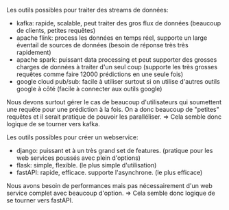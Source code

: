 Les outils possibles pour traiter des streams de données:
- kafka: rapide, scalable, peut traiter des gros flux de données (beaucoup de clients, petites requêtes)
- apache flink: process les données en temps réel, supporte un large éventail de sources de données (besoin de réponse très très rapidement)
- apache spark: puissant data processing et peut supporter des grosses charges de données à traiter d'un seul coup (supporte les très grosses requêtes comme faire 12000 prédictions en une seule fois)
- google cloud pub/sub: facile à utiliser surtout si on utilise d'autres outils google à côté (facile à connecter aux outils google)

Nous devons surtout gérer le cas de beaucoup d'utilisateurs qui soumettent une requête pour une prédiction à la fois. On a donc beaucoup de "petites" requêtes et il serait pratique de pouvoir les paralléliser.
=> Cela semble donc logique de se tourner vers kafka.


Les outils possibles pour créer un webservice:
- django: puissant et à un très grand set de features. (pratique pour les web services poussés avec plein d'options)
- flask: simple, flexible. (le plus simple d'utilisation)
- fastAPI: rapide, efficace. supporte l'asynchrone. (le plus efficace)

Nous avons besoin de performances mais pas nécessairement d'un web service complet avec beaucoup d'option.
=> Cela semble donc logique de se tourner vers fastAPI.